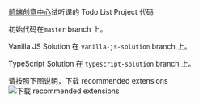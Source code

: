 [前端创意中心](https://github.com/chuntonggao/creativity-center)试听课的 Todo List Project 代码

初始代码在`master` branch 上。  
   
Vanilla JS Solution 在 `vanilla-js-solution` branch 上。   
   
TypeScript Solution 在 `typescript-solution` branch 上。   

  
请按照下图说明，下载 recommended extensions
![下载 recommended extensions](./asset/how-to-download-extensions.jpg)   
